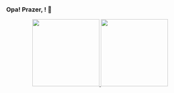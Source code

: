 ### Opa! Prazer, <John Lucas>! :handshake:

<div align="center">
  <a href="https://github.com/<jxhnlcs>">
  <img height="180em" src="https://github-readme-stats.vercel.app/api?username=<seu-nome>&show_icons=true&theme=gruvbox&include_all_commits=true&count_private=true"/>
  <img height="180em" src="https://github-readme-stats.vercel.app/api/top-langs/?username=<seu-nome>&layout=compact&langs_count=7&theme=gruvbox"/>
</div>
 </div>

